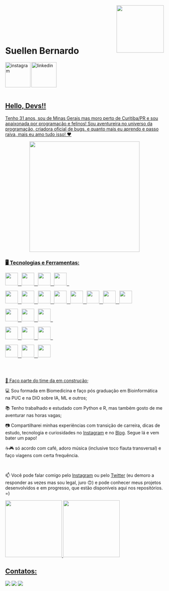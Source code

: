 <img src="https://github.com/user-attachments/assets/06bd4a54-c81a-4fdd-a23d-9114cbd817eb" align="right" width="150px"
 align="right" width="950px" style="margin-top:-20px">

</br>
</br>
</br>
</br>

<div dsplay="inline-block">

 
 <h1 align="left">Suellen Bernardo</h1>
 <a href="https://www.instagram.com/suellen.bernardo/?hl=en">
    <img align="left" width="80px" src="https://i.ibb.co/qkGSp1D/instagram.png" alt="instagram" style="vertical-align:top;">
  </a> 
  <a href="https://br.linkedin.com/in/suellen-bernardo-10b04a1p1">
    <img width="80px" src="https://i.ibb.co/RyZx12b/linkedin.png" alt="linkedin" style="vertical-align:top;">

</div>

</br>

## Hello, Devs!!

Tenho 31 anos, sou de Minas Gerais mas moro perto de Curitiba/PR e sou apaixonada por programação e felinos! Sou aventureira no universo da programação, criadora oficial de bugs, e quanto mais eu aprendo e passo raiva, mais eu amo tudo isso!  ❤

<p align="center">
  <img src="https://super.abril.com.br/wp-content/uploads/2016/09/super_imggato_digitando_0.gif" width="350">
</p>

### 🖥️ Tecnologias e Ferramentas:

<p align="left">
  <!-- Linguagens -->
  <img src="https://cdn.jsdelivr.net/gh/devicons/devicon@latest/icons/html5/html5-original-wordmark.svg" width="40" height="40"/> &nbsp;
  <img src="https://cdn.jsdelivr.net/gh/devicons/devicon@latest/icons/javascript/javascript-original.svg" width="40" height="40"/> &nbsp;
  <img src="https://cdn.jsdelivr.net/gh/devicons/devicon@latest/icons/python/python-original.svg" width="40" height="40"/> &nbsp;
  <img src="https://cdn.jsdelivr.net/gh/devicons/devicon@latest/icons/r/r-original.svg" width="40" height="40"/> &nbsp;

  <!-- Ferramentas de Ciência de Dados -->
  <img src="https://cdn.jsdelivr.net/gh/devicons/devicon@latest/icons/anaconda/anaconda-original.svg" width="40" height="40"/> &nbsp;
  <img src="https://cdn.jsdelivr.net/gh/devicons/devicon@latest/icons/jupyter/jupyter-original-wordmark.svg" width="40" height="40"/> &nbsp;
  <img src="https://cdn.jsdelivr.net/gh/devicons/devicon@latest/icons/pandas/pandas-original-wordmark.svg" width="40" height="40"/> &nbsp;
  <img src="https://cdn.jsdelivr.net/gh/devicons/devicon@latest/icons/matplotlib/matplotlib-original-wordmark.svg" width="40" height="40"/> &nbsp;
  <img src="https://cdn.jsdelivr.net/gh/devicons/devicon@latest/icons/pytorch/pytorch-original.svg" width="40" height="40"/> &nbsp;
  <img src="https://cdn.jsdelivr.net/gh/devicons/devicon@latest/icons/tensorflow/tensorflow-original.svg" width="40" height="40"/> &nbsp;
  <img src="https://cdn.jsdelivr.net/gh/devicons/devicon@latest/icons/azuresqldatabase/azuresqldatabase-original.svg" width="40" height="40"/> &nbsp;
  <img src="https://cdn.jsdelivr.net/gh/devicons/devicon@latest/icons/oracle/oracle-original.svg" width="40" height="40"/>


  <!-- Design & Organização -->
  <img src="https://cdn.jsdelivr.net/gh/devicons/devicon@latest/icons/notion/notion-original.svg" width="40" height="40"/> &nbsp;
  <img src="https://cdn.jsdelivr.net/gh/devicons/devicon@latest/icons/canva/canva-original.svg" width="40" height="40"/> &nbsp;
  <img src="https://cdn.jsdelivr.net/gh/devicons/devicon@latest/icons/figma/figma-original.svg" width="40" height="40"/> &nbsp;

  <!-- IDEs e Dev -->
  <img src="https://cdn.jsdelivr.net/gh/devicons/devicon@latest/icons/vscode/vscode-original.svg" width="40" height="40"/> &nbsp;
  <img src="https://cdn.jsdelivr.net/gh/devicons/devicon@latest/icons/visualstudio/visualstudio-original.svg" width="40" height="40"/> &nbsp;
  <img src="https://cdn.jsdelivr.net/gh/devicons/devicon@latest/icons/github/github-original-wordmark.svg" width="40" height="40"/> &nbsp;

  <!-- Sistemas & Outros -->
  <img src="https://cdn.jsdelivr.net/gh/devicons/devicon@latest/icons/linux/linux-original.svg" width="40" height="40"/> &nbsp;
  <img src="https://cdn.jsdelivr.net/gh/devicons/devicon@latest/icons/bash/bash-original.svg" width="40" height="40"/> &nbsp;
  <img src="https://cdn.jsdelivr.net/gh/devicons/devicon@latest/icons/arduino/arduino-original-wordmark.svg" width="40" height="40"/>
</p>



</br>
</br>
<div display="inline-block">
 <p align="left">🤿 Faço parte do time  da <a href="">em construção</a>;</p>
 <p align="left">💻 Sou formada em Biomedicina e faço pós graduação em Bioinformática na PUC e na DIO sobre IA, ML e outros;</p>
 <p align="left">📚 Tenho trabalhado e estudado com Python e R, mas também gosto de me aventurar nas horas vagas;</p>
 <p align="left">📷 Compartilharei minhas experiências com transição de carreira, dicas de estudo, tecnologia e curiosidades no <a href="https://www.instagram.com/suellen.bernardo/?hl=en">Instagram</a> e no <a href="https://">Blog</a>. Segue lá e vem bater um papo!</p>
 <p align="left">☕🎮 só acordo com café, adoro música (inclusive toco flauta transversal) e faço viagens com certa frequência.</p>
</div>



</br>

📫 Você pode falar comigo pelo [Instagram](https://www.instagram.com/) ou pelo [Twitter](https://twitter.com/) (eu demoro a responder as vezes mas sou legal, juro 🙃) e pode conhecer meus projetos desenvolvidos e em progresso, que estão disponíveis aqui nos repositórios. =)


<div>
<a href="https://github.com/KiaraSN">
<img loading="lazy" height="180em" src="https://github-readme-stats.vercel.app/api/top-langs/?username=KiaraSN&layout=compact&langs_count=7&theme=dracula"/>
<img loading="lazy" height="180em" src="https://github-readme-stats.vercel.app/api?username=KiaraSN&show_icons=true&theme=dracula&include_all_commits=true&count_private=true"/>
</div>

<div dsplay="inline-block">

## Contatos:
<div>
<a href="https://www.instagram.com/suellen.bernardo/?hl=en" target="_blank"><img loading="lazy" src="https://img.shields.io/badge/-Instagram-%23E4405F?style=for-the-badge&logo=instagram&logoColor=white" target="_blank"></a>
<a href = "mailto:suelllenbernardo@gmail.com"><img loading="lazy" src="https://img.shields.io/badge/Gmail-D14836?style=for-the-badge&logo=gmail&logoColor=white" target="_blank"></a>
<a href="https://br.linkedin.com/in/suellen-bernardo-10b04a1p1" target="_blank"><img loading="lazy" src="https://img.shields.io/badge/-LinkedIn-%230077B5?style=for-the-badge&logo=linkedin&logoColor=white" target="_blank"></a>   
</div>
